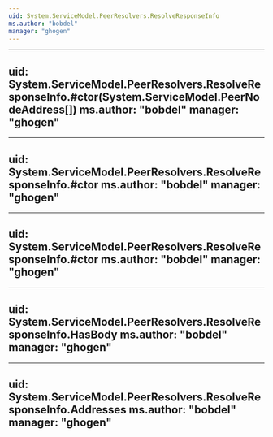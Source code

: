 ```yaml
---
uid: System.ServiceModel.PeerResolvers.ResolveResponseInfo
ms.author: "bobdel"
manager: "ghogen"
---
```


---
uid: System.ServiceModel.PeerResolvers.ResolveResponseInfo.#ctor(System.ServiceModel.PeerNodeAddress[])
ms.author: "bobdel"
manager: "ghogen"
---

---
uid: System.ServiceModel.PeerResolvers.ResolveResponseInfo.#ctor
ms.author: "bobdel"
manager: "ghogen"
---

---
uid: System.ServiceModel.PeerResolvers.ResolveResponseInfo.#ctor
ms.author: "bobdel"
manager: "ghogen"
---

---
uid: System.ServiceModel.PeerResolvers.ResolveResponseInfo.HasBody
ms.author: "bobdel"
manager: "ghogen"
---

---
uid: System.ServiceModel.PeerResolvers.ResolveResponseInfo.Addresses
ms.author: "bobdel"
manager: "ghogen"
---
